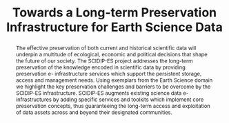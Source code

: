 ---
abstract: The effective preservation of both current and historical scientific data
  will underpin a multitude of ecological, economic and political decisions that shape
  the future of our society. The SCIDIP-ES project addresses the long-term preservation
  of the knowledge encoded in scientific data by providing preservation e- infrastructure
  services which support the persistent storage, access and management needs. Using
  exemplars from the Earth Science domain we highlight the key preservation challenges
  and barriers to be overcome by the SCIDIP-ES infrastructure. SCIDIP-ES augments
  existing science data e-infrastructures by adding specific services and toolkits
  which implement core preservation concepts, thus guaranteeing the long-term access
  and exploitation of data assets across and beyond their designated communities.
creators:
- Shaon, Arif
- Engel, Felix
- Giaretta, David
- Conway, Esther
- Matthews, Brian
- Tzitzikas, Yannis
- Marketakis, Yannis
- Brocks, Holger
- di Giammatteo, Ugo
- Yu, Jinsongdi
- Guarino, Raffaele
- Marelli, Fulvio
- Crompton, Shirley
date: null
document_url: https://services.phaidra.univie.ac.at/api/object/o:293768/download
grand_parent: iPRES
institutions: []
keywords:
- ischool
- toronto
- canada
- digital preservation
- e-infrastructure
- earth science
- services
landing_page_url: https://phaidra.univie.ac.at/o:293768
language: eng
layout: publication
license: CC BY-NC-SA 3.0 AT
notes_url: null
parent: iPRES 2012
publication_type: paper
size: 965379
slides_url: null
source_name: iPRES
stream_url: null
title: Towards a Long-term Preservation Infrastructure for Earth Science Data
year: 2012
---